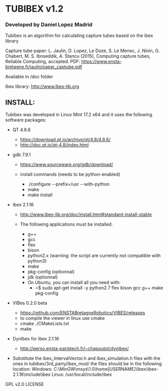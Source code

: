 # TUBIBEX v1.2
### Developed by Daniel Lopez Madrid

Tubibex is an algorithm for calculating capture tubes based on the ibex library

Capture tube paper: L. Jaulin, D. Lopez, Le Doze, S. Le Menec, J. Ninin, G. Chabert, M. S. Ibnseddik, A. Stancu (2015), Computing capture tubes, Reliable Computing, accepted. PDF: https://www.ensta-bretagne.fr/jaulin/paper_captube.pdf

Available in /doc folder


Ibex library: 	http://www.ibex-lib.org


## INSTALL:
Tubibex was developed in Linux Mint 17.2 x64 and it uses the following software packages:
	
*  QT 4.8.6
    * https://download.qt.io/archive/qt/4.8/4.8.6/
	* http://doc.qt.io/qt-4.8/index.html

* gdb 7.9.1
    * https://www.sourceware.org/gdb/download/
		
    * install commands (needs to be python-enabled)
      * ./configure --prefix=/usr --with-python
      * make
      * make install

* Ibex 2.1.16
  * http://www.ibex-lib.org/doc/install.html#standard-install-stable

  * The following applications must be installed.
    * g++
    * gcc
    * flex
    * bison
    * python2.x (warning: the script are currently not compatible with python3)
    * make
    * pkg-config (optionnal)
    * jdk (optionnal)
    * On Ubuntu, you can install all you need with:
      * ~$ sudo apt-get install -y python2.7 flex bison gcc g++ make pkg-config


* VIBes 0.2.0 beta
  * https://github.com/ENSTABretagneRobotics/VIBES/releases
  * to compile the viewer in linux use cmake 
  * cmake ./CMakeLists.txt
  * make

* DynIbex for Ibex 2.1.16
    * http://perso.ensta-paristech.fr/~chapoutot/dynibex/


* Substitute the ibex_IntervalVector.h and ibex_simulation.h files with the ones in tubibex/3rd_party/ibex_mod/
the files should be in the following location:
Windows: C:\MinGW\msys\1.0\home\[USERNAME]\Ibex\ibex-2.1.16\include\ibex
Linux: /usr/local/include/ibex

GPL v2.0 LICENSE
